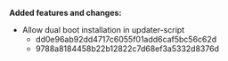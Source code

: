 **Added features and changes:**

* Allow dual boot installation in updater-script
    - dd0e96ab92dd4717c6055f01add6caf5bc56c62d
    - 9788a8184458b22b12822c7d68ef3a5332d8376d
